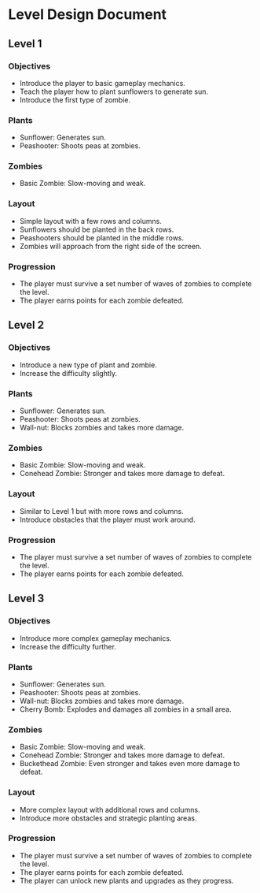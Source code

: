 # Level Design Document

## Level 1
### Objectives
- Introduce the player to basic gameplay mechanics.
- Teach the player how to plant sunflowers to generate sun.
- Introduce the first type of zombie.

### Plants
- Sunflower: Generates sun.
- Peashooter: Shoots peas at zombies.

### Zombies
- Basic Zombie: Slow-moving and weak.

### Layout
- Simple layout with a few rows and columns.
- Sunflowers should be planted in the back rows.
- Peashooters should be planted in the middle rows.
- Zombies will approach from the right side of the screen.

### Progression
- The player must survive a set number of waves of zombies to complete the level.
- The player earns points for each zombie defeated.

## Level 2
### Objectives
- Introduce a new type of plant and zombie.
- Increase the difficulty slightly.

### Plants
- Sunflower: Generates sun.
- Peashooter: Shoots peas at zombies.
- Wall-nut: Blocks zombies and takes more damage.

### Zombies
- Basic Zombie: Slow-moving and weak.
- Conehead Zombie: Stronger and takes more damage to defeat.

### Layout
- Similar to Level 1 but with more rows and columns.
- Introduce obstacles that the player must work around.

### Progression
- The player must survive a set number of waves of zombies to complete the level.
- The player earns points for each zombie defeated.

## Level 3
### Objectives
- Introduce more complex gameplay mechanics.
- Increase the difficulty further.

### Plants
- Sunflower: Generates sun.
- Peashooter: Shoots peas at zombies.
- Wall-nut: Blocks zombies and takes more damage.
- Cherry Bomb: Explodes and damages all zombies in a small area.

### Zombies
- Basic Zombie: Slow-moving and weak.
- Conehead Zombie: Stronger and takes more damage to defeat.
- Buckethead Zombie: Even stronger and takes even more damage to defeat.

### Layout
- More complex layout with additional rows and columns.
- Introduce more obstacles and strategic planting areas.

### Progression
- The player must survive a set number of waves of zombies to complete the level.
- The player earns points for each zombie defeated.
- The player can unlock new plants and upgrades as they progress.
